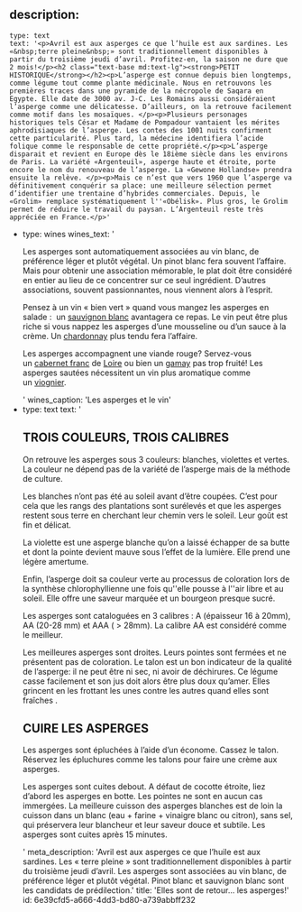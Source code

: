 description:
  -
    type: text
    text: '<p>Avril est aux asperges ce que l’huile est aux sardines. Les «&nbsp;terre pleine&nbsp;» sont traditionnellement disponibles à partir du troisième jeudi d’avril. Profitez-en, la saison ne dure que 2 mois!</p><h2 class="text-base md:text-lg"><strong>PETIT HISTORIQUE</strong></h2><p>L’asperge est connue depuis bien longtemps, comme légume tout comme plante médicinale. Nous en retrouvons les premières traces dans une pyramide de la nécropole de Saqara en Egypte. Elle date de 3000 av. J-C. Les Romains aussi considéraient l’asperge comme une délicatesse. D’ailleurs, on la retrouve facilement comme motif dans les mosaïques. </p><p>Plusieurs personages historiques tels César et Madame de Pompadour vantaient les mérites aphrodisiaques de l’asperge. Les contes des 1001 nuits confirment cette particularité. Plus tard, la médecine identifiera l’acide folique comme le responsable de cette propriété.</p><p>L’asperge disparait et revient en Europe dès le 18ième siècle dans les environs de Paris. La variété «Argenteuil», asperge haute et étroite, porte encore le nom du renouveau de l’asperge. La «Gewone Hollandse» prendra ensuite la relève. </p><p>Mais ce n’est que vers 1960 que l’asperge va définitivement conquérir sa place: une meilleure sélection permet d’identifier une trentaine d’hybrides commerciales. Depuis, le «Grolim» remplace systématiquement l''«Obélisk». Plus gros, le Grolim permet de réduire le travail du paysan. L’Argenteuil reste très appréciée en France.</p>'
  -
    type: wines
    wines_text: '<p>Les asperges sont automatiquement associées au vin blanc, de préférence léger et plutôt végétal. Un pinot blanc fera souvent l’affaire. Mais pour obtenir une association mémorable, le plat doit être considéré en entier au lieu de ce concentrer sur ce seul ingrédient. D’autres associations, souvent passionnantes, nous viennent alors à l’esprit.</p><p>Pensez à un vin «&nbsp;bien vert&nbsp;» quand vous mangez les asperges en salade : &nbsp;un&nbsp;<a href="/fr/grape/sauvignon-blanc">sauvignon blanc</a>&nbsp;avantagera ce repas. Le vin peut être plus riche si vous nappez les asperges d’une mousseline ou d’un sauce à la crème. Un&nbsp;<a href="/fr/grape/chardonnay">chardonnay</a>&nbsp;plus tendu fera l’affaire.&nbsp;</p><p>Les asperges accompagnent une viande rouge? Servez-vous un&nbsp;<a href="/fr/grape/cabernet-franc">cabernet franc</a>&nbsp;de&nbsp;<a href="/fr/region/loire">Loire</a>&nbsp;ou bien un&nbsp;<a href="/fr/grape/gamay">gamay</a>&nbsp;pas trop fruité! Les asperges sautées nécessitent un vin plus aromatique comme un&nbsp;<a href="/fr/grape/viognier">viognier</a>.&nbsp;</p>'
    wines_caption: 'Les asperges et le vin'
  -
    type: text
    text: '<h2 class="text-base md:text-lg"><strong>TROIS COULEURS, TROIS CALIBRES</strong></h2><p>On retrouve les asperges sous 3 couleurs: blanches, violettes et vertes. La couleur ne dépend pas de la variété de l’asperge mais de la méthode de culture.</p><p>Les blanches n’ont pas été au soleil avant d’être coupées. C’est pour cela que les rangs des plantations sont surélevés et que les asperges restent sous terre en cherchant leur chemin vers le soleil. Leur goût est fin et délicat. </p><p>La violette est une asperge blanche qu’on a laissé échapper de sa butte et dont la pointe devient mauve sous l’effet de la lumière. Elle prend une légère amertume.</p><p>Enfin, l’asperge doit sa couleur verte au processus de coloration lors de la synthèse chlorophyllienne une fois qu''elle pousse à l''air libre et au soleil. Elle offre une saveur marquée et un bourgeon presque sucré.</p><p>Les asperges sont cataloguées en 3 calibres : A (épaisseur 16 à 20mm), AA (20-28 mm) et AAA ( &gt; 28mm). La calibre AA est considéré comme le meilleur.</p><p>Les meilleures asperges sont droites. Leurs pointes sont fermées et ne présentent pas de coloration. Le talon est un bon indicateur de la qualité de l’asperge: il ne peut être ni sec, ni avoir de déchirures. Ce légume casse facilement et son jus doit alors être plus doux qu’amer. Elles grincent en les frottant les unes contre les autres quand elles sont fraîches .</p><h2 class="text-base md:text-lg"><strong>CUIRE LES ASPERGES</strong></h2><p>Les asperges sont épluchées à l’aide d’un économe. Cassez le talon. Réservez les épluchures comme les talons pour faire une crème aux asperges.</p><p>Les asperges sont cuites debout. A défaut de cocotte étroite, liez d’abord les asperges en botte. Les pointes ne sont en aucun cas immergées. La meilleure cuisson des asperges blanches est de loin la cuisson dans un blanc (eau + farine + vinaigre blanc ou citron), sans sel, qui préservera leur blancheur et leur saveur douce et subtile. Les asperges sont cuites après 15 minutes.</p>'
meta_description: 'Avril est aux asperges ce que l’huile est aux sardines. Les « terre pleine » sont traditionnellement disponibles à partir du troisième jeudi d’avril. Les asperges sont associées au vin blanc, de préférence léger et plutôt végétal. Pinot blanc et sauvignon blanc sont les candidats de prédilection.'
title: 'Elles sont de retour... les asperges!'
id: 6e39cfd5-a666-4dd3-bd80-a739abbff232
